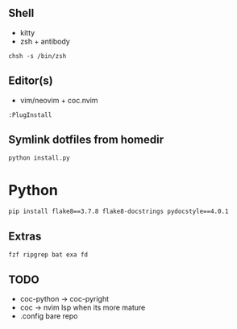 ## Shell
- kitty
- zsh + antibody

`chsh -s /bin/zsh`

## Editor(s)
- vim/neovim + coc.nvim

`:PlugInstall`

## Symlink dotfiles from homedir
`python install.py`

# Python
`pip install flake8==3.7.8 flake8-docstrings pydocstyle==4.0.1`

## Extras
`fzf ripgrep bat exa fd`

## TODO
- coc-python -> coc-pyright
- coc -> nvim lsp when its more mature
- .config bare repo
